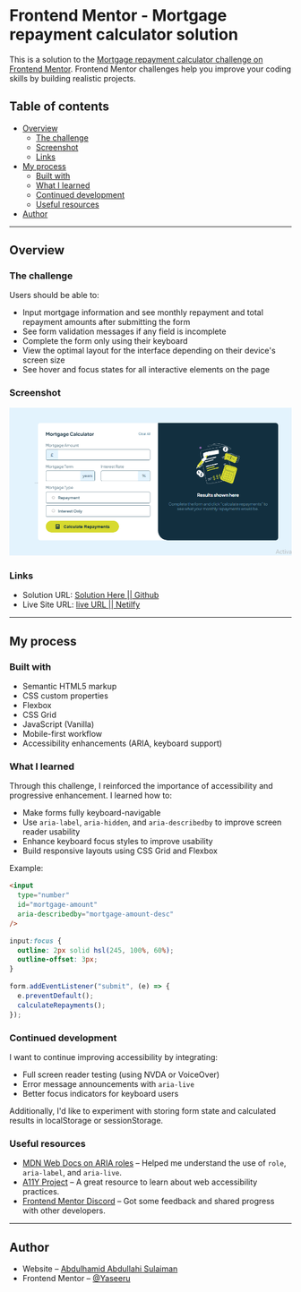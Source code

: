 # Frontend Mentor - Mortgage repayment calculator solution

This is a solution to the [Mortgage repayment calculator challenge on Frontend Mentor](https://www.frontendmentor.io/challenges/mortgage-repayment-calculator-Galx1LXK73). Frontend Mentor challenges help you improve your coding skills by building realistic projects.

## Table of contents

- [Overview](#overview)
  - [The challenge](#the-challenge)
  - [Screenshot](#screenshot)
  - [Links](#links)
- [My process](#my-process)
  - [Built with](#built-with)
  - [What I learned](#what-i-learned)
  - [Continued development](#continued-development)
  - [Useful resources](#useful-resources)
- [Author](#author)

---

## Overview

### The challenge

Users should be able to:

- Input mortgage information and see monthly repayment and total repayment amounts after submitting the form
- See form validation messages if any field is incomplete
- Complete the form only using their keyboard
- View the optimal layout for the interface depending on their device's screen size
- See hover and focus states for all interactive elements on the page

### Screenshot
![Screenshot](./screenshot.png)



### Links

- Solution URL: [Solution Here || Github](https://github.com/Yaseeru/mortgage-repayment-calculator)
- Live Site URL: [live URL || Netilfy](https://mortgage-repayment-calculator-solutio.netlify.app/)

---

## My process

### Built with

- Semantic HTML5 markup
- CSS custom properties
- Flexbox
- CSS Grid
- JavaScript (Vanilla)
- Mobile-first workflow
- Accessibility enhancements (ARIA, keyboard support)

### What I learned

Through this challenge, I reinforced the importance of accessibility and progressive enhancement. I learned how to:

- Make forms fully keyboard-navigable
- Use `aria-label`, `aria-hidden`, and `aria-describedby` to improve screen reader usability
- Enhance keyboard focus styles to improve usability
- Build responsive layouts using CSS Grid and Flexbox

Example:

```html
<input
  type="number"
  id="mortgage-amount"
  aria-describedby="mortgage-amount-desc"
/>
```

```css
input:focus {
  outline: 2px solid hsl(245, 100%, 60%);
  outline-offset: 3px;
}
```

```js
form.addEventListener("submit", (e) => {
  e.preventDefault();
  calculateRepayments();
});
```

### Continued development

I want to continue improving accessibility by integrating:

- Full screen reader testing (using NVDA or VoiceOver)
- Error message announcements with `aria-live`
- Better focus indicators for keyboard users

Additionally, I'd like to experiment with storing form state and calculated results in localStorage or sessionStorage.

### Useful resources

- [MDN Web Docs on ARIA roles](https://developer.mozilla.org/en-US/docs/Web/Accessibility/ARIA/Roles) – Helped me understand the use of `role`, `aria-label`, and `aria-live`.
- [A11Y Project](https://www.a11yproject.com/) – A great resource to learn about web accessibility practices.
- [Frontend Mentor Discord](https://discord.gg/frontendmentor) – Got some feedback and shared progress with other developers.

---

## Author

- Website – [Abdulhamid Abdullahi Sulaiman](https://github.com/Yaseeru)
- Frontend Mentor – [@Yaseeru](https://www.frontendmentor.io/profile/Yaseeru)
